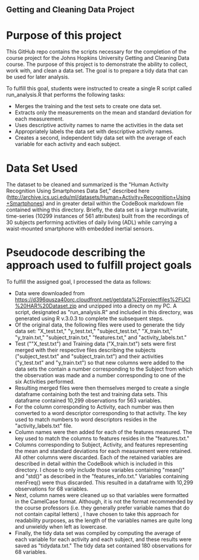## Getting and Cleaning Data Project

# Purpose of this project
This GitHub repo contains the scripts necessary for the completion of the course project for the Johns Hopkins University Getting and Cleaning Data course.  The purpose of this project is to demonstrate the ability to collect, work with, and clean a data set. The goal is to prepare a tidy data that can be used for later analysis.

To fulfill this goal, students were instructed to create a single R script called run_analysis.R that performs the following tasks: 
* Merges the training and the test sets to create one data set.
* Extracts only the measurements on the mean and standard deviation for each measurement. 
* Uses descriptive activity names to name the activities in the data set
* Appropriately labels the data set with descriptive activity names. 
* Creates a second, independent tidy data set with the average of each variable for each activity and each subject.

# Data Set Used
The dataset to be cleaned and summarized is the "Human Activity Recognition Using Smartphones Data Set," described here (http://archive.ics.uci.edu/ml/datasets/Human+Activity+Recognition+Using+Smartphones) and in greater detail within the CodeBook markdown file contained withing this directory.  Briefly, the data set is a large multivariate, time-series (10299 instances of 561 attributes) built from the recordings of 30 subjects performing activities of daily living (ADL) while carrying a waist-mounted smartphone with embedded inertial sensors.

# Pseudocode describing the approach used to fulfill project goals

To fulfill the assigned goal, I processed the data as follows:

* Data were downloaded from https://d396qusza40orc.cloudfront.net/getdata%2Fprojectfiles%2FUCI%20HAR%20Dataset.zip and unzipped into a directy on my PC.  A script, designated as "run_analysis.R" and included in this directory, was generated using R v.3.0.3 to complete the subsequent steps.
* Of the original data, the following files were used to generate the tidy data set: "X_test.txt," "y_test.txt," "subject_test.txt," "X_train.txt," "y_train.txt," "subject_train.txt," "features.txt," and "activity_labels.txt."
* Test (""X_test.txt") and Training data ("X_train.txt") sets were first merged with their respective files describing the subjects ("subject_test.txt" and "subject_train.txt") and their activities ("y_test.txt" and "y_train.txt") so that new columns were added to the data sets the contain a number corresponding to the Subject from which the observation was made and a number corresponding to one of the six Activities performed.
* Resulting merged files were then themselves merged to create a single dataframe containing both the test and training data sets.  This dataframe contained 10,299 observations for 563 variables.
* For the column corresponding to Activity, each number was then converted to a word descriptor corresponding to that activity.  The key used to match numbers to word descriptors resides in the "activity_labels.txt" file.
* Column names were then added for each of the features measured.  The key used to match the columns to features resides in the "features.txt."
* Columns corresponding to Subject, Activity, and features representing the mean and standard deviations for each measurement were retained.  All other columns were discarded. Each of the retained variables are described in detail within the CodeBook which is included in this directory.  I chose to only include those variables containing "mean()" and "std()" as described in the "features_info.txt."  Variables containing menFreq() were thus discarded. This resulted in a dataframe with 10,299 observations for 68 variables.
* Next, column names were cleaned up so that variables were formatted in the CamelCase format.  Although, it is not the format recommended by the course professors (i.e. they generally prefer variable names that do not contain capital letters) , I have chosen to take this approach for readability purposes, as the length of the variables names are quite long and unwieldy when left as lowercase.
* Finally, the tidy data set was compiled by computing the average of each variable for each activity and each subject, and these results were saved as "tidydata.txt."  The tidy data set contained 180 observations for 68 variables.

